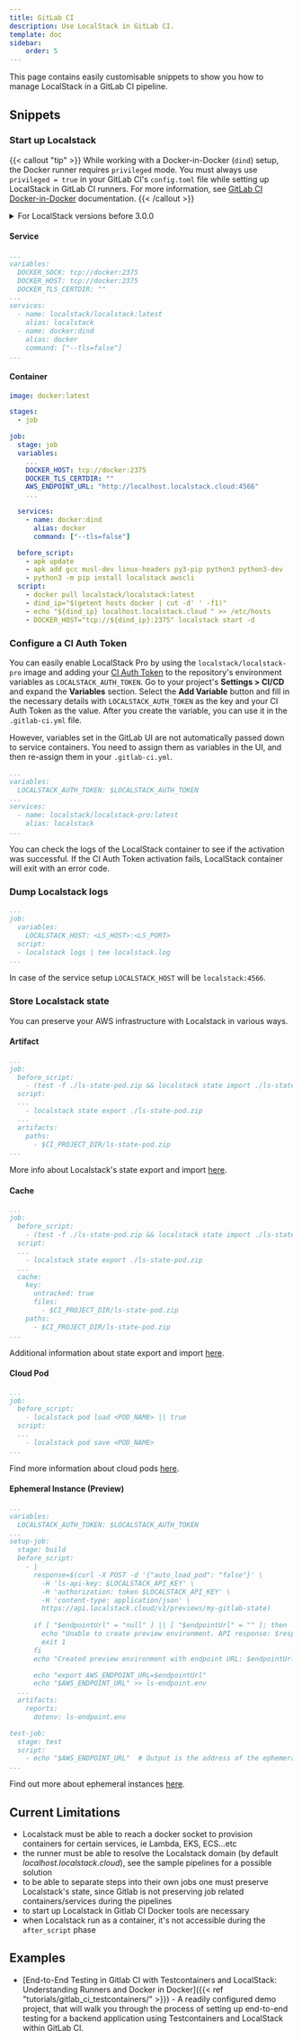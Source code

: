 ```yaml
---
title: GitLab CI
description: Use LocalStack in GitLab CI.
template: doc
sidebar:
    order: 5
---
```


This page contains easily customisable snippets to show you how to manage LocalStack in a GitLab CI pipeline.

## Snippets

### Start up Localstack

{{< callout "tip" >}}
While working with a Docker-in-Docker (`dind`) setup, the Docker runner requires `privileged` mode.
You must always use `privileged = true` in your GitLab CI's `config.toml` file while setting up LocalStack in GitLab CI runners.
For more information, see [GitLab CI Docker-in-Docker](https://docs.gitlab.com/ee/ci/docker/using_docker_build.html#use-docker-in-docker-executor) documentation.
{{< /callout >}}

<details>
<summary>For LocalStack versions before 3.0.0</summary>
Under test>variables, add:<br>
LOCALSTACK_HOSTNAME: localhost.localstack.cloud<br>
HOSTNAME_EXTERNAL: localhost.localstack.cloud.
</details>

#### Service

```yaml
...
variables:
  DOCKER_SOCK: tcp://docker:2375
  DOCKER_HOST: tcp://docker:2375
  DOCKER_TLS_CERTDIR: ""
...
services:
  - name: localstack/localstack:latest
    alias: localstack
  - name: docker:dind
    alias: docker
    command: ["--tls=false"]
...
```

#### Container

```yaml
image: docker:latest

stages:
  - job

job:
  stage: job
  variables:
    ...
    DOCKER_HOST: tcp://docker:2375
    DOCKER_TLS_CERTDIR: ""
    AWS_ENDPOINT_URL: "http://localhost.localstack.cloud:4566"
    ...

  services:
    - name: docker:dind
      alias: docker
      command: ["--tls=false"]

  before_script:
    - apk update
    - apk add gcc musl-dev linux-headers py3-pip python3 python3-dev
    - python3 -m pip install localstack awscli
  script:
    - docker pull localstack/localstack:latest
    - dind_ip="$(getent hosts docker | cut -d' ' -f1)"
    - echo "${dind_ip} localhost.localstack.cloud " >> /etc/hosts
    - DOCKER_HOST="tcp://${dind_ip}:2375" localstack start -d
```

### Configure a CI Auth Token

You can easily enable LocalStack Pro by using the `localstack/localstack-pro` image and adding your [CI Auth Token](https://app.localstack.cloud/workspace/auth-tokens) to the repository's environment variables as `LOCALSTACK_AUTH_TOKEN`.
Go to your project's **Settings > CI/CD** and expand the **Variables** section.
Select the **Add Variable** button and fill in the necessary details with `LOCALSTACK_AUTH_TOKEN` as the key and your CI Auth Token as the value.
After you create the variable, you can use it in the `.gitlab-ci.yml` file.

However, variables set in the GitLab UI are not automatically passed down to service containers.
You need to assign them as variables in the UI, and then re-assign them in your `.gitlab-ci.yml`.

```yaml
...
variables:
  LOCALSTACK_AUTH_TOKEN: $LOCALSTACK_AUTH_TOKEN
...
services:
  - name: localstack/localstack-pro:latest
    alias: localstack
...
```

You can check the logs of the LocalStack container to see if the activation was successful.
If the CI Auth Token activation fails, LocalStack container will exit with an error code.

### Dump Localstack logs

```yaml
...
job:
  variables:
    LOCALSTACK_HOST: <LS_HOST>:<LS_PORT>
  script:
  - localstack logs | tee localstack.log
... 
```

In case of the service setup `LOCALSTACK_HOST` will be `localstack:4566`.

### Store Localstack state

You can preserve your AWS infrastructure with Localstack in various ways.

#### Artifact

```yaml
...
job:
  before_script:
    - (test -f ./ls-state-pod.zip && localstack state import ./ls-state-pod.zip) || true
  script:
  ...
    - localstack state export ./ls-state-pod.zip
  ...
  artifacts:
    paths:
      - $CI_PROJECT_DIR/ls-state-pod.zip
...
```

More info about Localstack's state export and import [here](/user-guide/state-management/export-import-state/).

#### Cache

```yaml
...
job:
  before_script:
    - (test -f ./ls-state-pod.zip && localstack state import ./ls-state-pod.zip) || true
  script:
  ...
    - localstack state export ./ls-state-pod.zip
  ...
  cache:
    key:
      untracked: true
      files:
        - $CI_PROJECT_DIR/ls-state-pod.zip
    paths:
      - $CI_PROJECT_DIR/ls-state-pod.zip
...
```

Additional information about state export and import [here](/user-guide/state-management/export-import-state/).

#### Cloud Pod

```yaml
...
job:
  before_script:
    - localstack pod load <POD_NAME> || true
  script:
  ...
    - localstack pod save <POD_NAME>
...
```

Find more information about cloud pods [here](/user-guide/state-management/cloud-pods/).

#### Ephemeral Instance (Preview)

```yaml
...
variables:
  LOCALSTACK_AUTH_TOKEN: $LOCALSTACK_AUTH_TOKEN
...
setup-job:
  stage: build
  before_script:
    - |
      response=$(curl -X POST -d '{"auto_load_pod": "false"}' \
        -H 'ls-api-key: $LOCALSTACK_API_KEY' \
        -H 'authorization: token $LOCALSTACK_API_KEY' \
        -H 'content-type: application/json' \
        https://api.localstack.cloud/v1/previews/my-gitlab-state)
      
      if [ "$endpointUrl" = "null" ] || [ "$endpointUrl" = "" ]; then
        echo "Unable to create preview environment. API response: $response"
        exit 1
      fi
      echo "Created preview environment with endpoint URL: $endpointUrl"

      echo "export AWS_ENDPOINT_URL=$endpointUrl"
      echo "$AWS_ENDPOINT_URL" >> ls-endpoint.env
  ...
  artifacts:
    reports:
      dotenv: ls-endpoint.env

test-job:
  stage: test
  script:
    - echo "$AWS_ENDPOINT_URL"  # Output is the address of the ephemeral instance
...
```

Find out more about ephemeral instances [here](/user-guide/cloud-sandbox/).

## Current Limitations

- Localstack must be able to reach a docker socket to provision containers for certain services, ie Lambda, EKS, ECS...etc
- the runner must be able to resolve the Localstack domain (by default _localhost.localstack.cloud_), see the sample pipelines for a possible solution
- to be able to separate steps into their own jobs one must preserve Localstack's state, since Gitlab is not preserving job related containers/services during the pipelines
- to start up Localstack in Gitlab CI Docker tools are necessary
- when Localstack run as a container, it's not accessible during the `after_script` phase

## Examples

- [End-to-End Testing in Gitlab CI with Testcontainers and LocalStack: Understanding Runners and Docker in Docker]({{< ref "tutorials/gitlab_ci_testcontainers/" >}}) - A readily configured demo project, that will walk you through the process of setting up end-to-end testing for a backend application using Testcontainers and LocalStack within GitLab CI.